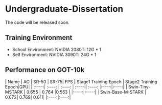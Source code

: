# Undergraduate-Dissertation

The code will be released soon.


## Training Environment
- School Environment:
  NVIDIA 2080Ti 12G * 1
- Self Environment:
  NVIDIA 3090Ti 24G * 1


## Performance on GOT-10k
| Name | AO | SR-50 | SR-75| FPS | Stage1 Training Epoch | Stage2 Training Epoch|GPU|
| :----:| :----: | :----: | :----:| :----: |:----:|:----:|
| Swin-Tiny-MSTARK | 0.655 | 0.764 |0.563 | |:----:|:----:|
| Swin-Base-M-STARK | 0.672|  0.769| 0.611| |:----:|:----:|
